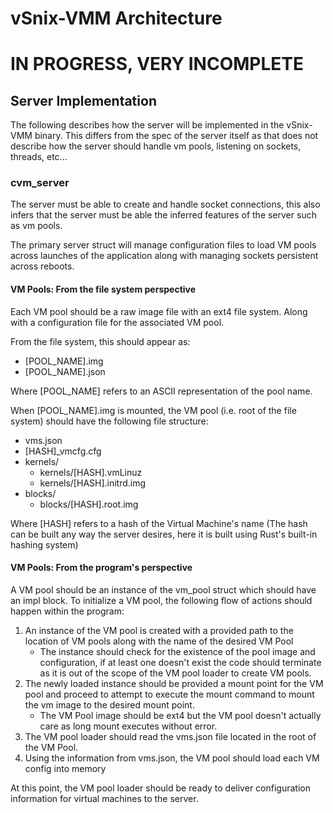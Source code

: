 # vSnix-VMM Architecture

# IN PROGRESS, VERY INCOMPLETE

## Server Implementation
The following describes how the server will be implemented in the vSnix-VMM binary. This differs from the spec of the
server itself as that does not describe how the server should handle vm pools, listening on sockets, threads, etc...

### cvm_server
The server must be able to create and handle socket connections, this also infers that the server must be able the
inferred features of the server such as vm pools.

The primary server struct will manage configuration files to load VM pools across launches of the application along with
managing sockets persistent across reboots.

#### VM Pools: From the file system perspective
Each VM pool should be a raw image file with an ext4 file system. Along with a configuration file for the associated VM
pool.

From the file system, this should appear as:
* [POOL_NAME].img
* [POOL_NAME].json

Where [POOL_NAME] refers to an ASCII representation of the pool name.

When [POOL_NAME].img is mounted, the VM pool (i.e. root of the file system) should have the following file structure:

* vms.json
* [HASH]_vmcfg.cfg
* kernels/
    * kernels/[HASH].vmLinuz
    * kernels/[HASH].initrd.img
* blocks/
    * blocks/[HASH].root.img

Where [HASH] refers to a hash of the Virtual Machine's name (The hash can be built any way the server desires, here it 
is built using Rust's built-in hashing system)

#### VM Pools: From the program's perspective
A VM pool should be an instance of the vm_pool struct which should have an impl block. To initialize a VM pool, the
following flow of actions should happen within the program:
1. An instance of the VM pool is created with a provided path to the location of VM pools along with the name of the
desired VM Pool
    * The instance should check for the existence of the pool image and configuration, if at least one doesn't exist
the code should terminate as it is out of the scope of the VM pool loader to create VM pools.
2. The newly loaded instance should be provided a mount point for the VM pool and proceed to attempt to execute the
mount command to mount the vm image to the desired mount point.
    * The VM Pool image should be ext4 but the VM pool doesn't actually care as long mount executes without error.
3. The VM pool loader should read the vms.json file located in the root of the VM Pool.
4. Using the information from vms.json, the VM pool should load each VM config into memory

At this point, the VM pool loader should be ready to deliver configuration information for virtual machines to the
server.